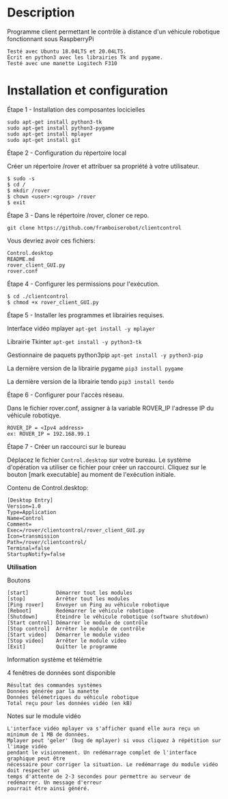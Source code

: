 # Description

Programme client permettant le contrôle à distance d'un véhicule robotique fonctionnant sous RaspberryPi

  ```
  Testé avec Ubuntu 18.04LTS et 20.04LTS.
  Écrit en python3 avec les librairies Tk and pygame.
  Testé avec une manette Logitech F310
  ```
  
# Installation et configuration

Étape 1 - Installation des composantes locicielles

    sudo apt-get install python3-tk
    sudo apt-get install python3-pygame
    sudo apt-get install mplayer
    sudo apt-get install git

Étape 2 - Configuration du répertoire local

Créer un répertoire /rover et attribuer sa propriété à votre utilisateur.

  ```
  $ sudo -s 
  $ cd /
  $ mkdir /rover
  $ chown <user>:<group> /rover
  $ exit
  ```

Étape 3 - Dans le répertoire /rover, cloner ce repo.

  ```git clone https://github.com/framboiserobot/clientcontrol```
  
Vous devriez avoir ces fichiers:
  ```
  Control.desktop
  README.md
  rover_client_GUI.py
  rover.conf
  ```
  
Étape 4 - Configurer les permissions pour l'exécution.

  ```
  $ cd ./clientcontrol
  $ chmod +x rover_client_GUI.py
  ```

Étape 5 - Installer les programmes et librairies requises.

Interface vidéo mplayer
  ```apt-get install -y mplayer```

Librairie Tkinter
  ```apt-get install -y python3-tk```

Gestionnaire de paquets python3pip
  ```apt-get install -y python3-pip```

La dernière version de la librairie pygame
  ```pip3 install pygame```

La dernière version de la librairie tendo
  ```pip3 install tendo```
  
Étape 6 - Configurer pour l'accès réseau. 

Dans le fichier rover.conf, assigner à la variable ROVER_IP l'adresse IP du véhicule robotiqye.
  ```
  ROVER_IP = <Ipv4 address>
  ex: ROVER_IP = 192.168.99.1
  ```
  
Étape 7 - Créer un raccourci sur le bureau 

Déplacez le fichier ```Control.desktop``` sur votre bureau. Le système d'opération va utiliser ce fichier pour créer un raccourci. Cliquez sur le bouton [mark executable] au moment de l'exécution initiale.

  Contenu de Control.desktop:
  
  ```
  [Desktop Entry]
  Version=1.0
  Type=Application
  Name=Control
  Comment=
  Exec=/rover/clientcontrol/rover_client_GUI.py
  Icon=transmission
  Path=/rover/clientcontrol/
  Terminal=false
  StartupNotify=false

  ```
 
**Utilisation**

Boutons 
```
[start]         Démarrer tout les modules
[stop]          Arrêter tout les modules
[Ping rover]    Envoyer un Ping au véhicule robotique
[Reboot]        Redémarrer le véhicule robotique
[Shutdown]      Éteindre le véhicule robotique (software shutdown)
[Start control] Démarrer le module de contrôle
[Stop control]  Arrêter le module de contrôle
[Start video]   Démarrer le module video
[Stop video]    Arrêter le module video
[Exit]          Quitter le programme
```

Information système et télémétrie

4 fenêtres de données sont disponible
```
Résultat des commandes systèmes
Données générée par la manette
Données télémetriques du véhicule robotique
Total reçu pour les données vidéo (en kB) 
```
Notes sur le module vidéo 
```
L'interface vidéo mplayer va s'afficher quand elle aura reçu un minimum de 1 MB de données.
Mplayer peut 'geler' (bug de mplayer) si vous cliquez à répétition sur l'image vidéo 
pendant le visionnement. Un redémarrage complet de l'interface graphique peut être 
nécessaire pour corriger la situation. Le redémarrage du module vidéo doit respecter un 
temps d'attente de 2-3 secondes pour permettre au serveur de redémarrer. Un message d'erreur
pourrait être ainsi généré.
```
